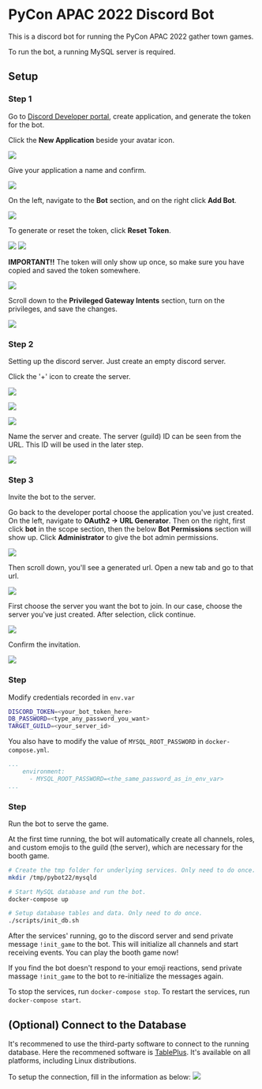 # PyCon APAC 2022 Discord Bot

This is a discord bot for running the PyCon APAC 2022 gather town games.

To run the bot, a running MySQL server is required.

## Setup

### Step 1
Go to [Discord Developer portal](https://discord.com/developers/applications), create application, and generate the token for the bot.

Click the **New Application** beside your avatar icon.

![](./figures/new_application.png)

Give your application a name and confirm.

![](./figures/confirm_application.png)

On the left, navigate to the **Bot** section, and on the right click **Add Bot**.

![](./figures/add_bot.png)

To generate or reset the token, click **Reset Token**.

![](./figures/reset_token.png)
![](./figures/confirm_reset_token.png)

**IMPORTANT!!** The token will only show up once, so make sure you have copied and saved the token somewhere.

![](./figures/copy_the_token.png)

Scroll down to the **Privileged Gateway Intents** section, turn on the privileges, and save the changes.

![](./figures/setup_intents.png)


### Step 2
Setting up the discord server. Just create an empty discord server.

Click the '+' icon to create the server.

![](./figures/create_server.png)

![](./figures/select_server_type.png)

![](./figures/select_ta_type.png)

Name the server and create. The server (guild) ID can be seen from the URL. This ID will be used in the later step.

![](./figures/name_the_server_and_create.png)

### Step 3
Invite the bot to the server.

Go back to the developer portal choose the application you've just created.
On the left, navigate to **OAuth2 -> URL Generator**. Then on the right, first click **bot** in the scope section, then the below **Bot Permissions** section will show up. Click **Administrator** to give the bot admin permissions. 

![](./figures/gen_url_1.png)

Then scroll down, you'll see a generated url. Open a new tab and go to that url.

![](./figures/gen_url_2.png)

First choose the server you want the bot to join. In our case, choose the server you've just created. After selection, click continue.

![](./figures/invite_to_server.png)

Confirm the invitation.

![](./figures/confirm_invitation.png)


### Step
Modify credentials recorded in `env.var`

``` bash
DISCORD_TOKEN=<your_bot_token_here>
DB_PASSWORD=<type_any_password_you_want>
TARGET_GUILD=<your_server_id>
```
You also have to modify the value of `MYSQL_ROOT_PASSWORD` in `docker-compose.yml`.
``` yaml
...
    environment:
      - MYSQL_ROOT_PASSWORD=<the_same_password_as_in_env_var>
...

```

### Step
Run the bot to serve the game.

At the first time running, the bot will automatically create all channels, roles, and custom emojis to the guild (the server), which are necessary for the booth game.

``` bash
# Create the tmp folder for underlying services. Only need to do once.
mkdir /tmp/pybot22/mysqld

# Start MySQL database and run the bot.
docker-compose up

# Setup database tables and data. Only need to do once.
./scripts/init_db.sh
```

After the services' running, go to the discord server and send private message `!init_game` to the bot. This will initialize
all channels and start receiving events. You can play the booth game now!

If you find the bot doesn't respond to your emoji reactions, send private massage `!init_game` to the bot to re-initialize the messages again.

To stop the services, run `docker-compose stop`.
To restart the services, run `docker-compose start`.

## (Optional) Connect to the Database
It's recommened to use the third-party software to connect to the running database.
Here the recommened software is [TablePlus](https://tableplus.com/download). It's available on all platforms, including Linux distributions.

To setup the connection, fill in the information as below:
![](./figures/tableplus_setup.png)
